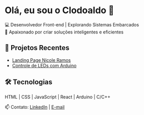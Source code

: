 # Olá, eu sou o Clodoaldo 👋

💻 Desenvolvedor Front-end | Explorando Sistemas Embarcados  
🚀 Apaixonado por criar soluções inteligentes e eficientes

## 🚧 Projetos Recentes
- [Landing Page Nicole Ramos](link)
- [Controle de LEDs com Arduino](link)

## 🛠 Tecnologias
HTML | CSS | JavaScript | React | Arduino | C/C++

📫 Contato: [LinkedIn]([seu-link](https://www.linkedin.com/in/clodoaldo-santos-484318206/)) | [E-mail](mailto:clodoaldosantosmatos@hotmail.com)
